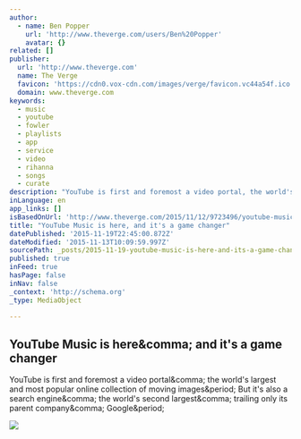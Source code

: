 ```yaml
---
author:
  - name: Ben Popper
    url: 'http://www.theverge.com/users/Ben%20Popper'
    avatar: {}
related: []
publisher:
  url: 'http://www.theverge.com'
  name: The Verge
  favicon: 'https://cdn0.vox-cdn.com/images/verge/favicon.vc44a54f.ico'
  domain: www.theverge.com
keywords:
  - music
  - youtube
  - fowler
  - playlists
  - app
  - service
  - video
  - rihanna
  - songs
  - curate
description: "YouTube is first and foremost a video portal, the world's largest and most popular online collection of moving images. But it's also a search engine, the world's second largest, trailing only its parent company, Google."
inLanguage: en
app_links: []
isBasedOnUrl: 'http://www.theverge.com/2015/11/12/9723496/youtube-music-app-offline-background'
title: "YouTube Music is here, and it's a game changer"
datePublished: '2015-11-19T22:45:00.872Z'
dateModified: '2015-11-13T10:09:59.997Z'
sourcePath: _posts/2015-11-19-youtube-music-is-here-and-its-a-game-changer.md
published: true
inFeed: true
hasPage: false
inNav: false
_context: 'http://schema.org'
_type: MediaObject

---
```

<article style=""><h1>YouTube Music is here&amp;comma; and it's a game changer</h1><p>YouTube is first and foremost a video portal&amp;comma; the world's largest and most popular online collection of moving images&amp;period; But it's also a search engine&amp;comma; the world's second largest&amp;comma; trailing only its parent company&amp;comma; Google&amp;period;</p><img src="https://cdn1.vox-cdn.com/thumbor/aVjVBWL089vt-a-o2ZsfhbM-xnU=/0x0:1573x885/1600x900/cdn0.vox-cdn.com/uploads/chorus_image/image/47647813/mus1.0.0.jpg" /></article>